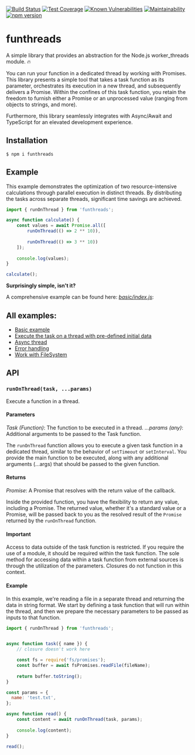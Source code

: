 [![Build Status](https://travis-ci.org/nairihar/funthreads.svg?branch=master)](https://travis-ci.org/nairihar/funthreads)
[![Test Coverage](https://api.codeclimate.com/v1/badges/94861d745710a9a493d7/test_coverage)](https://codeclimate.com/github/nairihar/funthreads/test_coverage)
[![Known Vulnerabilities](https://snyk.io/test/github/nairihar/funthreads/badge.svg)](https://snyk.io/test/github/nairihar/funthreads)
[![Maintainability](https://api.codeclimate.com/v1/badges/94861d745710a9a493d7/maintainability)](https://codeclimate.com/github/nairihar/funthreads/maintainability)
[![npm version](https://badge.fury.io/js/funthreads.svg)](https://www.npmjs.com/package/funthreads)

# funthreads
A simple library that provides an abstraction for the Node.js worker_threads module. 🔥

You can run your function in a dedicated thread by working with Promises. This library presents a simple tool that takes a task function as its parameter, orchestrates its execution in a new thread, and subsequently delivers a Promise. Within the confines of this task function, you retain the freedom to furnish either a Promise or an unprocessed value (ranging from objects to strings, and more).

Furthermore, this library seamlessly integrates with Async/Await and TypeScript for an elevated development experience.

## Installation

```shell
$ npm i funthreads
```

## Example

This example demonstrates the optimization of two resource-intensive calculations through parallel execution in distinct threads.
By distributing the tasks across separate threads, significant time savings are achieved.

```javascript
import { runOnThread } from 'funthreads';

async function calculate() {
    const values = await Promise.all([
        runOnThread(() => 2 ** 10)),
        
        runOnThread(() => 3 ** 10))
    ]);
    
    console.log(values);
}

calculate();
```

**Surprisingly simple, isn't it?**

A comprehensive example can be found here: [_basic/index.js_](https://github.com/nairihar/funthreads/blob/master/examples/basic/index.js):


## All examples:
- [Basic example](https://github.com/nairihar/funthreads/tree/master/examples/basic)
- [Execute the task on a thread with pre-defined initial data](https://github.com/nairihar/funthreads/blob/master/examples/run_thread_with_custom_data/index.js)
- [Async thread](https://github.com/nairihar/funthreads/blob/master/examples/async_thread/index.js)
- [Error handling](https://github.com/nairihar/funthreads/blob/master/examples/error_handling/index.js)
- [Work with FileSystem](https://github.com/nairihar/funthreads/blob/master/examples/work_with_file_system/index.js)

## API

### `runOnThread(task, ...params)`
Execute a function in a thread.

#### Parameters
*Task (Function)*: The function to be executed in a thread.
*...params (any)*: Additional arguments to be passed to the Task function.

The `runOnThread` function allows you to execute a given task function in a dedicated thread, similar to the behavior of `setTimeout` or `setInterval`. You provide the main function to be executed, along with any additional arguments (...args) that should be passed to the given function.

#### Returns
*Promise<any>*: A Promise that resolves with the return value of the callback.

Inside the provided function, you have the flexibility to return any value, including a Promise. The returned value, whether it's a standard value or a Promise, will be passed back to you as the resolved result of the `Promise` returned by the `runOnThread` function.

#### Important

Access to data outside of the task function is restricted. If you require the use of a module, it should be required within the task function. The sole method for accessing data within a task function from external sources is through the utilization of the parameters. Closures do not function in this context.

#### Example

In this example, we're reading a file in a separate thread and returning the data in string format. We start by defining a task function that will run within the thread, and then we prepare the necessary parameters to be passed as inputs to that function.

```javascript
import { runOnThread } from 'funthreads';


async function task({ name }) {
    // closure doesn't work here

    const fs = require('fs/promises');
    const buffer = await fsPromises.readFile(fileName);
    
    return buffer.toString();
}

const params = {
  name: 'test.txt',
};

async function read() {
    const content = await runOnThread(task, params);
    
    console.log(content);
}

read();
```
